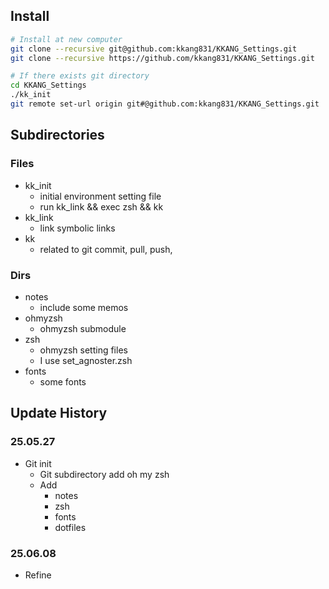 <!-- ----------------------------------------- -->
## Install
```bash
# Install at new computer
git clone --recursive git@github.com:kkang831/KKANG_Settings.git
git clone --recursive https://github.com/kkang831/KKANG_Settings.git
```

```bash
# If there exists git directory
cd KKANG_Settings
./kk_init
git remote set-url origin git#@github.com:kkang831/KKANG_Settings.git
```

<!-- ----------------------------------------- -->
## Subdirectories

### Files
- kk_init
  - initial environment setting file
  - run kk_link && exec zsh && kk
- kk_link
  - link symbolic links
- kk
  - related to git commit, pull, push, 

### Dirs
- notes
  - include some memos
- ohmyzsh
  - ohmyzsh submodule
- zsh
  - ohmyzsh setting files
  - I use set_agnoster.zsh
- fonts
  - some fonts





<!-- ----------------------------------------- -->
## Update History

### 25.05.27
  - Git init
    - Git subdirectory add oh my zsh
    - Add
      - notes
      - zsh
      - fonts
      - dotfiles

### 25.06.08
  - Refine